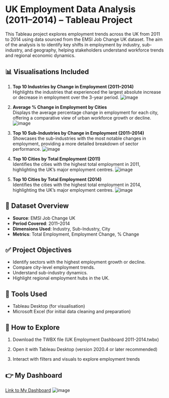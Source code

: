  
# UK Employment Data Analysis (2011–2014) – Tableau Project
This Tableau project explores employment trends across the UK from 2011 to 2014 using data sourced from the EMSI Job Change UK dataset. The aim of the analysis is to identify key shifts in employment by industry, sub-industry, and geography, helping stakeholders understand workforce trends and regional economic dynamics.
## 📊 Visualisations Included
1. **Top 10 Industries by Change in Employment (2011–2014)**  
   Highlights the industries that experienced the largest absolute increase or decrease in employment over the 3-year period.
![image](https://github.com/user-attachments/assets/8d7ba9a4-6c65-4717-9fea-e145098f90e9)

2. **Average % Change in Employment by Cities**  
   Displays the average percentage change in employment for each city, offering a comparative view of urban workforce growth or decline.
![image](https://github.com/user-attachments/assets/8b5a959b-f178-41d7-8520-4b16b5c4bb20)

3. **Top 10 Sub-Industries by Change in Employment (2011–2014)**  
   Showcases the sub-industries with the most notable changes in employment, providing a more detailed breakdown of sector performance.
![image](https://github.com/user-attachments/assets/7422f436-5971-43ca-ad83-ad177913f661)

4. **Top 10 Cities by Total Employment (2011)**  
   Identifies the cities with the highest total employment in 2011, highlighting the UK’s major employment centres.
![image](https://github.com/user-attachments/assets/37c800f0-8720-4d9f-b13c-155bd7cc57e2)

5. **Top 10 Cities by Total Employment (2014)**  
   Identifies the cities with the highest total employment in 2014, highlighting the UK’s major employment centres.
![image](https://github.com/user-attachments/assets/31eb3eb7-6bdc-4b8c-b4ae-90be49b0335b)


## 📁 Dataset Overview
- **Source**: EMSI Job Change UK
- **Period Covered**: 2011–2014
- **Dimensions Used**: Industry, Sub-Industry, City
- **Metrics**: Total Employment, Employment Change, % Change
## ✅ Project Objectives
- Identify sectors with the highest employment growth or decline.
- Compare city-level employment trends.
- Understand sub-industry dynamics.
- Highlight regional employment hubs in the UK.
## 📌 Tools Used
- Tableau Desktop (for visualisation)
- Microsoft Excel (for initial data cleaning and preparation)
  
## 🚀 How to Explore
 
1. Download the TWBX file (UK Employment Dashboard 2011-2014.twbx)

2. Open it with Tableau Desktop (version 2020.4 or later recommended)

3. Interact with filters and visuals to explore employment trends
 
## 👉 My Dashboard
[Link to My Dashboard](https://public.tableau.com/app/profile/krishan.mehta/viz/UKEmploymentDashboard2011-2014/Dashboard1)
![image](https://github.com/user-attachments/assets/916724e2-4d1b-47f0-b376-48db3de6d80c)

 
 
